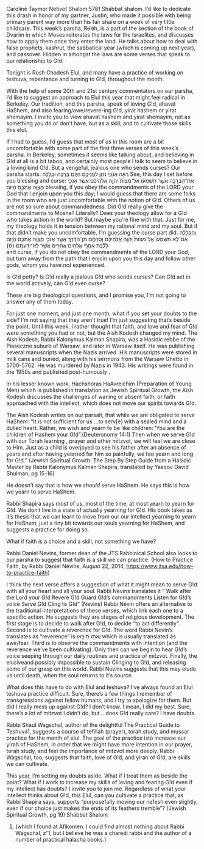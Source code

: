 Caroline Taymor
Netivot Shalom 
5781
Shabbat shalom. I’d like to dedicate this drash in honor of my partner, Justin, who made it possible with being primary parent way more than his fair share on a week of very little childcare.
This week’s parsha, Re’eh, is a part of the section of the book of Dvarim in which Moses reiterates the laws for the Israelites, and discusses how to apply them once they enter the land. He talks about how to deal with false prophets, kashrut, the sabbatical year (which is coming up next year), and passover. Hidden in amongst the laws are some verses that speak to our relationship to G!d. 

Tonight is Rosh Chodesh Elul, and many have a practice of working on teshuva, repentance and turning to G!d, throughout the month.

With the help of some 20th and 21st century commentators on our parsha, I’d like to suggest an approach to Elul this year that might feel radical in Berkeley. Our tradition, and this parsha, speak of loving G!d, ahavat HaShem, and also fearing/awe/revere-ing G!d, yirat hashem or yirat shemayim. I invite you to view ahavat hashem and yirat shemayim, not as something you do or don’t have, but as a skill, and to cultivate those skills this elul.

If I had to guess, I’d guess that most of us in this room are a bit uncomfortable with some part of the first three verses of this week’s parsha. In Berkeley, sometimes it seems like talking about, and believing in G!d at all is a bit taboo, and certainly most people I talk to seem to believe in a loving kind G!d. But a vengeful, jealous one who sends curses? 
Our parsha starts:
רְאֵ֗ה אָנֹכִ֛י נֹתֵ֥ן לִפְנֵיכֶ֖ם הַיּ֑וֹם בְּרָכָ֖ה וּקְלָלָֽה׃ 
See, this day I set before you blessing and curse:
אֶֽת־הַבְּרָכָ֑ה אֲשֶׁ֣ר תִּשְׁמְע֗וּ אֶל־מִצְוֺת֙ יְהֹוָ֣ה אֱלֹֽהֵיכֶ֔ם אֲשֶׁ֧ר אָנֹכִ֛י מְצַוֶּ֥ה אֶתְכֶ֖ם הַיּֽוֹם׃ 
blessing, if you obey the commandments of the LORD your God that I enjoin upon you this day;
I would guess that there are some folks in the room who are just uncomfortable with the notion of G!d. Others of us are not so sure about commandedness. Did G!d really give the commandments to Moshe? Literally? Does your theology allow for a G!d who takes action in the world?
But maybe you’re fine with that. Just for me, my theology holds it in tension between my rational mind and my soul.
But if that didn’t make you uncomfortable, I’m guessing the curse part did.
וְהַקְּלָלָ֗ה אִם־לֹ֤א תִשְׁמְעוּ֙ אֶל־מִצְוֺת֙ יְהֹוָ֣ה אֱלֹֽהֵיכֶ֔ם וְסַרְתֶּ֣ם מִן־הַדֶּ֔רֶךְ אֲשֶׁ֧ר אָנֹכִ֛י מְצַוֶּ֥ה אֶתְכֶ֖ם הַיּ֑וֹם לָלֶ֗כֶת אַחֲרֵ֛י אֱלֹהִ֥ים אֲחֵרִ֖ים אֲשֶׁ֥ר לֹֽא־יְדַעְתֶּֽם׃ {ס}     
and curse, if you do not obey the commandments of the LORD your God, but turn away from the path that I enjoin upon you this day and follow other gods, whom you have not experienced.

Is G!d petty? Is G!d really a jealous G!d who sends curses? Can G!d act in the world actively, can G!d even curse?

These are big theological questions, and I promise you, I’m not going to answer any of them today.

For just one moment, and just one month, what if you set your doubts to the side? I’m not saying that they aren’t true! I’m just suggesting that’s beside the point.
Until this week, I rather thought that faith, and love and fear of G!d were something you had or not, but the Aish Kodesh changed my mind.
The Aish Kodesh, Rabbi Kalonymus Kalman Shapira, was a Hasidic rebbe of the Piaseczno suburb of Warsaw, and later in Warsaw itself. He was publishing several manuscripts when the Nazis arrived. His manuscripts were stored in milk cans and buried, along with his sermons from the Warsaw Ghetto in 5700-5702. He was murdered by Nazis in 1943. His writings were found in the 1950s and published post-humously .

In his lesser known work, Hachshoras HaAvreichim (Preparation of Young Men) which is published in translation as Jewish Spiritual Growth, the Aish Kodesh discusses the challenges of waning or absent faith, or faith approached with the intellect, which does not move our spirits towards G!d.

The Aish Kodesh writes on our parsah, that while we are obligated to serve HaShem: “It is not sufficient for us ...to serv[e] with a sealed mind and a dulled heart. Rather, we wish and yearn to be like children: ‘You are the children of Hashem your G!d”.(Deuteronomy 14:1) Then when we serve G!d with our Torah learning , prayer and other mitzvot, we will feel we are close to Him. Just as a child is overjoyed to see his father after an absence of years and after having yearned for him so painfully, we too yearn and long for G!d.” (Jewish Spiritual Growth: The Step By Step Guide from a Hasidic Master by Rabbi Kalonymus Kalman Shapira, translated by Yaacov David Shulman, pg 15-16)


He doesn’t say that is how we *should* serve HaShem. He says this is how we yearn to serve HaShem.

Rabbi Shapira says most of us, most of the time, at most yearn to yearn for G!d. We don’t live in a state of actually yearning for G!d. His book takes as it’s thesis that we can learn to move from our our intellect yearning to yearn for HaShem, just a tiny bit towards our souls yearning for HaShem, and suggests a practice for doing so.

What if faith is a choice and a skill, not something we have? 

Rabbi Daniel Nevins, former dean of the JTS Rabbinical School also looks to our parsha to suggest that faith is a skill we can practice. (How to Practice Faith, by Rabbi Daniel Nevins, August 22, 2014, https://www.jtsa.edu/how-to-practice-faith)

I think the next verse offers a suggestion of what it might mean to serve G!d with all your heart and all your soul.
Rabbi Nevins translates it “
Walk after the Lord your G!d
Revere G!d
Guard G!d’s commandments
Listen for G!d’s voice
Serve G!d
Cling to G!d” (Nevins)
Rabbi Nevin offers an alternative to the traditional interpretations of these verses, which link each one to a specific action. He suggests they are stages of religious development. The first stage is to decide to walk after G!d, to decide “to act differently”. Second is to cultivate a reverence for G!d. The word Rabbi Nevin’s translates as “reverence” is וְאֹת֣וֹ תִירָ֑אוּ which is usually translated as awe/fear. Third is to observe the commandments with intention (and the reverence we’ve been cultivating). Only then can we begin to hear G!d’s voice seeping through our daily routines and practice of mitzvot. Finally, the elusiveand possibly impossible to sustain Clinging to G!d, and releasing  some of our grasp on this world. Rabbi Nevins suggests that this may elude us until death, when the soul returns to it’s source. 

What does this have to do with Elul and teshuva?
I’ve always found an Elul teshuva practice difficult. Sure, there’s a few things I remember of transgressions against fellow humans, and I try to apologize for them. But did I really mess up against G!d? I don’t know. I mean, I did my best. Sure, there’s a lot of mitzvot I didn’t do, but… does G!d really care? I have doubts.

Rabbi Shaul Wagschal, author of the delightful The Practical Guide to Teshuva1, suggests a course of tefillah (prayer), torah study, and mussar practice for the month of elul. The goal of the practice isto increase our yirah of HaShem, in order that we might have more intention in our prayer, torah study, and feel the importance of mitzvot more deeply. Rabbi Wagschal, too, suggests that faith, love of G!d, and yirah of G!d, are skills we can cultivate.

This year, I’m setting my doubts aside. What if I treat them as beside the point? What if I work to increase my skills of loving and fearing G!d even if my intellect has doubts? I invite you to join me. Regardless of what your intellect thinks about G!d, this Elul, can you cultivate a practice that, as Rabbi Shapira says, supports “purposefully moving our nefesh even slightly, even if our choice just makes the ends of its feathers tremble”? (Jewish Spiritual Growth, pg 19)
Shabbat Shalom

1. (which I found at Afikomen. I could find almost nothing about Rabbi Wagschal, z’’l, but I believe he was a charedi rabbi and the author of a number of practical halacha books.)
